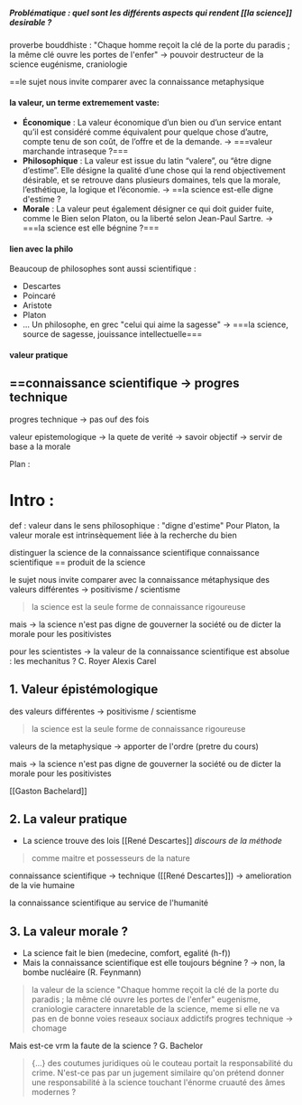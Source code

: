 
##### Problématique : quel sont les différents aspects qui rendent [[la science]] desirable ?

proverbe bouddhiste : 
"Chaque homme reçoit la clé de la porte du paradis ; la même clé ouvre les portes de l'enfer"
-> pouvoir destructeur de la science
eugénisme, craniologie

==le sujet nous invite comparer avec la connaissance metaphysique
#### la valeur, un terme extremement vaste:
- **Économique** : La valeur économique d’un bien ou d’un service entant qu’il est considéré comme équivalent pour quelque chose d’autre, compte tenu de son coût, de l’offre et de la demande. -> ===valeur marchande intraseque ?===
- **Philosophique** : La valeur est issue du latin “valere”, ou “être digne d’estime”. Elle désigne la qualité d’une chose qui la rend objectivement désirable, et se retrouve dans plusieurs domaines, tels que la morale, l’esthétique, la logique et l’économie. 
  -> ==la science est-elle digne d'estime ?
- **Morale** : La valeur peut également désigner ce qui doit guider fuite, comme le Bien selon Platon, ou la liberté selon Jean-Paul Sartre. -> ===la science est elle bégnine ?===
#### lien avec la philo
Beaucoup de philosophes sont aussi scientifique : 
- Descartes
- Poincaré
- Aristote
- Platon
- ...
Un philosophe, en grec "celui qui aime la sagesse" 
-> ===la science, source de sagesse, jouissance intellectuelle===

#### valeur pratique
## ==connaissance scientifique -> progres technique
progres technique -> pas ouf des fois

valeur epistemologique -> la quete de verité -> savoir objectif -> servir de base a la morale

Plan : 

# Intro :

def : 
valeur dans le sens philosophique : "digne d'estime"
Pour Platon, la valeur morale est intrinsèquement liée à la recherche du bien

distinguer la science de la connaissance scientifique
connaissance scientifique == produit de la science

le sujet nous invite comparer avec la connaissance métaphysique
des valeurs différentes -> positivisme / scientisme
> la science est la seule forme de connaissance rigoureuse

mais -> la science n'est pas digne de gouverner la société ou de dicter la morale pour les positivistes


pour les scientistes -> la valeur de la connaissance scientifique est absolue :
les mechanitus ?
C. Royer
Alexis Carel


## 1. Valeur épistémologique
des valeurs différentes -> positivisme / scientisme
> la science est la seule forme de connaissance rigoureuse

valeurs de la metaphysique -> apporter de l'ordre (pretre du cours)

mais -> la science n'est pas digne de gouverner la société ou de dicter la morale pour les positivistes

[[Gaston Bachelard]]

## 2. La valeur pratique 

- La science trouve des lois [[René Descartes]] *discours de la méthode*
>comme maitre et possesseurs de la nature

connaissance scientifique -> technique ([[René Descartes]]) -> amelioration de la vie humaine

la connaissance scientifique au service de l'humanité


## 3. La valeur morale ?

- La science fait le bien (medecine, comfort, egalité (h-f))
- Mais la connaissance scientifique est elle toujours bégnine ? 
-> non, la bombe nucléaire (R. Feynmann)
>la valeur de la science
>"Chaque homme reçoit la clé de la porte du paradis ; la même clé ouvre les portes de l'enfer"
> eugenisme, craniologie 
>caractere innaretable de la science, meme si elle ne va pas en de bonne voies
>reseaux sociaux addictifs
>progres technique -> chomage

Mais est-ce vrm la faute de la science ? G. Bachelor
>{...} des coutumes juridiques où le couteau portait la responsabilité du crime. N'est-ce pas par un jugement similaire qu'on prétend donner une responsabilité à la science touchant l'énorme cruauté des âmes modernes ?
